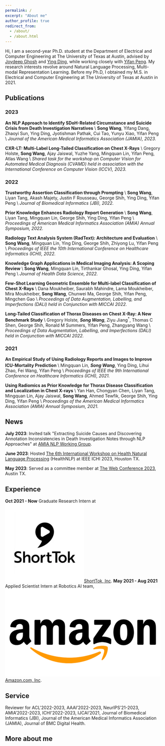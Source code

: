 ```yaml
---
permalink: /
excerpt: "About me"
author_profile: true
redirect_from: 
  - /about/
  - /about.html
---
```


Hi, I am a second-year Ph.D. student at the Department of Electrical and Computer Engineering at The University of Texas at Austin, advised by [Joydeep Ghosh](https://www.ece.utexas.edu/people/faculty/joydeep-ghosh) and [Ying Ding](https://yingding.ischool.utexas.edu/), while working closely with [Yifan Peng](https://pengyifan.com/). My research interests revolve around Natural Language Processing, Multi-modal Representation Learning. Before my Ph.D, I obtained my M.S. in Electrical and Computer Engineering at The University of Texas at Austin in 2021.

## Publications
### 2023 

**An NLP Approach to Identify SDoH-Related Circumstance and Suicide Crisis from Death Investigation Narratives** [<i class="fa-solid fa-file"></i>](https://academic.oup.com/jamia/advance-article-abstract/doi/10.1093/jamia/ocad068/7114858) \\
**Song Wang**, Yifang Dang, Zhaoyi Sun, Ying Ding, Jyotishman Pathak, Cui Tao, Yunyu Xiao, Yifan Peng \\
<em>Journal of the American Medical Informatics Association (JAMIA), 2023.</em>

**CXR-LT: Multi-Label Long-Tailed Classification on Chest X-Rays** [<i class="fa-solid fa-file"></i>](https://physionet.org/content/cxr-lt-iccv-workshop-cvamd/1.0.0/) \\
Gregory Holste, **Song Wang**, Ajay Jaiswal, Yuzhe Yang, Mingquan Lin, Yifan Peng, Atlas Wang \\
<em>Shared task for the workshop on Computer Vision for Automated Medical Diagnosis (CVAMD) held in association with the International Conference on Computer Vision (ICCV), 2023.</em>

### 2022

**Trustworthy Assertion Classification through Prompting** [<i class="fa-solid fa-file"></i>](https://www.ncbi.nlm.nih.gov/pmc/articles/PMC9378721/) \\
**Song Wang**, Liyan Tang, Akash Majety, Justin F Rousseau, George Shih, Ying Ding, Yifan Peng \\
<em>Journal of Biomedical Informatics (JBI), 2022.</em>

**Prior Knowledge Enhances Radiology Report Generation** [<i class="fa-solid fa-file"></i>](https://www.ncbi.nlm.nih.gov/pmc/articles/PMC9285179/) \\
**Song Wang**, Liyan Tang, Mingquan Lin, George Shih, Ying Ding, Yifan Peng \\
<em>Proceedings of American Medical Informatics Association (AMIA) Annual Symposium, 2022.</em>

**Radiology Text Analysis System (RadText): Architecture and Evaluation** [<i class="fa-solid fa-file"></i>](https://ieeexplore.ieee.org/abstract/document/9874495) \\
**Song Wang**, Mingquan Lin, Ying Ding, George Shih, Zhiyong Lu, Yifan Peng \\
<em>Proceedings of IEEE the 10th International Conference on Healthcare Informatics (ICHI), 2022.</em>

**Knowledge Graph Applications in Medical Imaging Analysis: A Scoping Review** [<i class="fa-solid fa-file"></i>](https://spj.science.org/doi/full/10.34133/2022/9841548?adobe_mc=MCMID%3D12000614905405683995335849378418609464%7CMCORGID%3D242B6472541199F70A4C98A6%2540AdobeOrg%7CTS%3D1684281600) \\
**Song Wang**, Mingquan Lin, Tirthankar Ghosal, Ying Ding, Yifan Peng \\
<em>Journal of Health Data Science, 2022.</em>

**Few-Shot Learning Geometric Ensemble for Multi-label Classification of Chest X-Rays** [<i class="fa-solid fa-file"></i>](https://spj.science.org/doi/full/10.34133/2022/9841548?adobe_mc=MCMID%3D12000614905405683995335849378418609464%7CMCORGID%3D242B6472541199F70A4C98A6%2540AdobeOrg%7CTS%3D1684281600) \\
Dana Moukheiber, Saurabh Mahindre, Lama Moukheiber, Mira Moukheiber, **Song Wang**, Chunwei Ma, George Shih, Yifan Peng, Mingchen Gao \\
<em>Proceedings of Data Augmentation, Labelling, and Imperfections (DALI) held in Conjunction with MICCAI 2022.</em>

**Long-Tailed Classification of Thorax Diseases on Chest X-Ray: A New Benchmark Study** [<i class="fa-solid fa-file"></i>](https://link.springer.com/chapter/10.1007/978-3-031-17027-0_3) \\
Gregory Holste<sup>*</sup>, **Song Wang**<sup>*</sup>, Ziyu Jiang<sup>*</sup>, Thomas C Shen, George Shih, Ronald M Summers, Yifan Peng, Zhangyang Wang \\
<em>Proceedings of Data Augmentation, Labelling, and Imperfections (DALI) held in Conjunction with MICCAI 2022.</em>

### 2021 

**An Empirical Study of Using Radiology Reports and Images to Improve ICU-Mortality Prediction** [<i class="fa-solid fa-file"></i>](https://ieeexplore.ieee.org/abstract/document/9565737) \\
Mingquan Lin<sup>*</sup>, **Song Wang**<sup>*</sup>, Ying Ding, Lihui Zhao, Fei Wang, Yifan Peng \\
<em>Proceedings of IEEE the 9th International Conference on Healthcare Informatics (ICHI), 2021.</em>

**Using Radiomics as Prior Knowledge for Thorax Disease Classification and Localization in Chest X-rays** [<i class="fa-solid fa-file"></i>](https://www.ncbi.nlm.nih.gov/pmc/articles/PMC8861661/) \\
Yan Han, Chongyan Chen, Liyan Tang, Mingquan Lin, Ajay Jaiswal, **Song Wang**, Ahmed Tewfik, George Shih, Ying Ding, Yifan Peng \\
<em>Proceedings of the American Medical Informatics Association (AMIA) Annual Symposium, 2021.</em>

## News
**July 2023**: Invited talk "Extracting Suicide Causes and Discovering Annotation Inconsistencies in Death Investigation Notes through NLP Approaches" at [AMIA NLP Working Group](https://amia.org/webinar-library). [<i class="fa-solid fa-video"></i>](https://amia.org/webinar-library/extracting-suicide-causes-and-discovering-annotation-inconsistencies-death)

**June 2023**: Hosted [The 6th International Workshop on Health Natural Language Processing](https://www.healthnlp.info/) (HealthNLP) at IEEE ICHI 2023, Houston TX.

**May 2023**: Served as a committee member at [The Web Conference 2023](https://www2023.thewebconf.org/), Austin TX.

## Experience
**Oct 2021 - Now** Graduate Research Intern at ![ShortTok](/images/shorttok-logo.webp)[ShortTok, Inc](https://www.shorttok.com/).
**May 2021 - Aug 2021** Applied Scientist Intern at Robotics AI team, ![Amazon](/images/amazon-logo.png)[Amazon.com, Inc](https://www.amazon.com/).

## Service
Reviewer for ACL'2022-2023, AAAI’2022-2023, NeurIPS’21-2023, AMIA’2022-2023, ICHI'2022-2023, IJCAI’2021, Journal of Biomedical Informatics (JBI), Journal of the American Medical Informatics Association (JAMIA), Journal of BMC Digital Health.

## More about me


